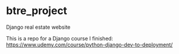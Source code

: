 # btre_project
Django real estate website

This is a repo for a Django course I finished:
https://www.udemy.com/course/python-django-dev-to-deployment/
